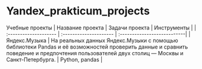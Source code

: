 # Yandex_prakticum_projects
Учебные проекты
| Название проекта | Задачи проекта | Инструменты |
| :-------------------- | :--------------------- | :---------------------------|
| Яндекс.Музыка | На реальных данных Яндекс.Музыки c помощью библиотеки Pandas и её возможностей проверить данные и сравнить поведение и предпочтения пользователей двух столиц — Москвы и Санкт-Петербурга. | Python, pandas |
